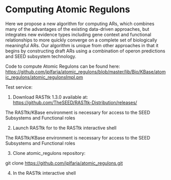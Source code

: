 Computing Atomic Regulons
===============

Here we propose a new algorithm for computing ARs, which combines many of the advantages of the existing data-driven approaches, but integrates new evidence types including gene context and functional relationships to more quickly converge on a complete set of biologically meaningful ARs. Our algorithm is unique from other approaches in that it begins by constructing draft ARs using a combination of operon predictions and SEED subsystem technology.

Code to compute Atomic Regulons can be found here: https://github.com/jplfaria/atomic_regulons/blob/master/lib/Bio/KBase/atomic_regulons/atomic_regulonsImpl.pm


Test service:

1) Download RASTtk 1.3.0 available at: https://github.com/TheSEED/RASTtk-Distribution/releases/

The RASTtk/KBase environment is necessary for access to the SEED Subsystems and Functional roles

2) Launch RASTtk for to the RASTtk interactive shell

The RASTtk/KBase environment is necessary for access to the SEED Subsystems and Functional roles

3) Clone atomic_regulons repository:

git clone https://github.com/jplfaria/atomic_regulons.git

4) In the RASTtk interactive shell


